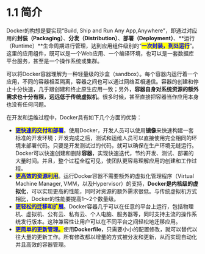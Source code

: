# 1.1 简介

Docker的构想是要实现“Build, Ship and Run Any App,Anywhere”，即通过对应用的**封装（Packaging）**、**分发（Distribution）**、**部署（Deployment）**、**运行（Runtime）**生命周期进行管理，达到应用组件级别的“<mark style="color:blue;">**一次封装，到处运行**</mark>”。这里的应用组件，既可以是一个Web应用、一个编译环境，也可以是一套数据库平台服务，甚至是一个操作系统或集群。

可以将Docker容器理解为一种轻量级的沙盒（sandbox）。每个容器内运行着一个应用，不同的容器相互隔离，容器之间也可以通过网络互相通信。容器的创建和停止十分快速，几乎跟创建和终止原生应用一致；另外，**容器自身对系统资源的额外需求也十分有限，远远低于传统虚拟机**。很多时候，甚至直接把容器当作应用本身也没有任何问题。

在开发和运维过程中，Docker具有如下几个方面的优势：

* <mark style="color:blue;">**更快速的交付和部署**</mark>。使用Docker，开发人员可以使用**镜像**来快速构建一套标准的开发环境；开发完成之后，测试和运维人员可以直接使用完全相同的环境来部署代码。只要是开发测试过的代码，就可以确保在生产环境无缝运行。Docker可以快速创建和删除**容器**，实现快速迭代，节约开发、测试、部署的大量时间。并且，整个过程全程可见，使团队更容易理解应用的创建和工作过程。
* <mark style="color:blue;">**更高效的资源利用**</mark>。运行Docker容器不需要额外的虚拟化管理程序（Virtual Machine Manager, VMM，以及Hypervisor）的支持，**Docker是内核级的虚拟化**，可以实现更高的性能，同时对资源的额外需求很低。与传统虚拟机方式相比，Docker的性能要提高1～2个数量级。
* <mark style="color:blue;">**更轻松的迁移和扩展**</mark>。Docker容器几乎可以在任意的平台上运行，包括物理机、虚拟机、公有云、私有云、个人电脑、服务器等，同时支持主流的操作系统发行版本。这种兼容性让用户可以在不同平台之间轻松地迁移应用。
* <mark style="color:blue;">**更简单的更新管理。**</mark>使用**Dockerfile**，只需要小小的配置修改，就可以替代以往大量的更新工作。所有修改都以增量的方式被分发和更新，从而实现自动化并且高效的容器管理。
